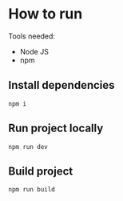 # How to run

Tools needed:
  - Node JS
  - npm

## Install dependencies
`npm i`
## Run project locally
`npm run dev`
## Build project
`npm run build`

